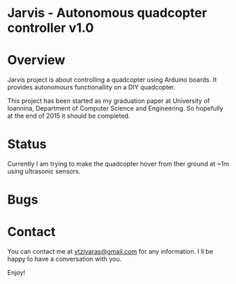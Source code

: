 # Jarvis - Autonomous quadcopter controller v1.0 #

# Overview
Jarvis project is about controlling a quadcopter using Arduino boards. It provides autonomours functionallity on a DIY quadcopter.

This project has been started as my graduation paper at University of Ioannina, Department of Computer Science and Engineering. So hopefully at the end of 2015 it should be completed.

# Status
Currently I am trying to make the quadcopter hover from ther ground at ~1m using ultrasonic sensors.

# Bugs


# Contact
You can contact me at vtzivaras@gmail.com for any information. I ll be happy to have a conversation with you.

Enjoy!
